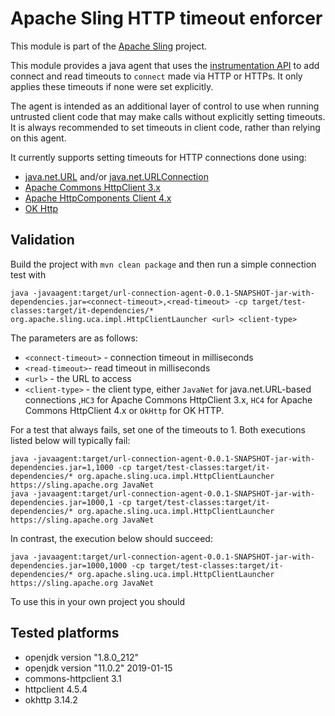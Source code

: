 # Apache Sling HTTP timeout enforcer

This module is part of the [Apache Sling](https://sling.apache.org) project.

This module provides a java agent that uses the [instrumentation API](https://docs.oracle.com/javase/7/docs/api/java/lang/instrument/package-summary.html) to add connect and read timeouts to `connect` made via HTTP or HTTPs. It only applies these timeouts if none were set explicitly.

The agent is intended as an additional layer of control to use when running untrusted client code that may make calls without explicitly setting timeouts. It is always recommended to set timeouts in client code, rather than relying on this agent.

It currently supports setting timeouts for HTTP connections done using:

* [java.net.URL](https://docs.oracle.com/javase/7/docs/api/java/net/URL.html) and/or [java.net.URLConnection](https://docs.oracle.com/javase/7/docs/api/java/net/URLConnection.html)
* [Apache Commons HttpClient 3.x](https://hc.apache.org/httpclient-3.x/)
* [Apache HttpComponents Client 4.x](https://hc.apache.org/httpcomponents-client-ga/)
* [OK Http](https://square.github.io/okhttp/)

## Validation

Build the project with `mvn clean package` and then run a simple connection test with 

    java -javaagent:target/url-connection-agent-0.0.1-SNAPSHOT-jar-with-dependencies.jar=<connect-timeout>,<read-timeout> -cp target/test-classes:target/it-dependencies/* org.apache.sling.uca.impl.HttpClientLauncher <url> <client-type>
    
 The parameters are as follows:
 
 - `<connect-timeout>` - connection timeout in milliseconds
 - `<read-timeout>`- read timeout in milliseconds
 - `<url>` - the URL to access
 - `<client-type>` - the client type, either `JavaNet` for java.net.URL-based connections ,`HC3` for Apache Commons HttpClient 3.x, `HC4` for Apache Commons HttpClient 4.x or `OkHttp` for OK HTTP.
 
 
 For a test that always fails, set one of the timeouts to 1. Both executions listed below will typically fail:
 
 ```
java -javaagent:target/url-connection-agent-0.0.1-SNAPSHOT-jar-with-dependencies.jar=1,1000 -cp target/test-classes:target/it-dependencies/* org.apache.sling.uca.impl.HttpClientLauncher https://sling.apache.org JavaNet
java -javaagent:target/url-connection-agent-0.0.1-SNAPSHOT-jar-with-dependencies.jar=1000,1 -cp target/test-classes:target/it-dependencies/* org.apache.sling.uca.impl.HttpClientLauncher https://sling.apache.org JavaNet
 ```
 
In contrast, the execution below should succeed:

```
java -javaagent:target/url-connection-agent-0.0.1-SNAPSHOT-jar-with-dependencies.jar=1000,1000 -cp target/test-classes:target/it-dependencies/* org.apache.sling.uca.impl.HttpClientLauncher https://sling.apache.org JavaNet
```

To use this in your own project you should 

## Tested platforms

* openjdk version "1.8.0_212"
* openjdk version "11.0.2" 2019-01-15
* commons-httpclient 3.1
* httpclient 4.5.4
* okhttp 3.14.2